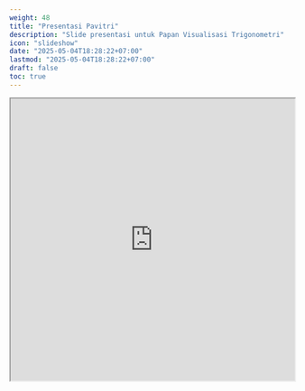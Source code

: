 ```yaml
---
weight: 48
title: "Presentasi Pavitri"
description: "Slide presentasi untuk Papan Visualisasi Trigonometri"
icon: "slideshow"
date: "2025-05-04T18:28:22+07:00"
lastmod: "2025-05-04T18:28:22+07:00"
draft: false
toc: true
---
```


<iframe src="https://docs.google.com/presentation/d/e/2PACX-1vQysmg49ZChz63OwSJWbWMD6P6o_xeACXTDHl9PA70VvPLO6e9io323WDxN4i2K7Q/pubembed?start=false&loop=false" width="100%" height="500px" class="w-full h-full md:h-[900px]"></iframe>